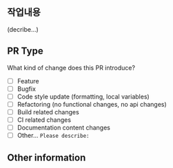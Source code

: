 ## 작업내용
(decribe...)

## PR Type
What kind of change does this PR introduce?

<!-- Please check the one that applies to this PR using "x". -->
- [ ] Feature
- [ ] Bugfix
- [ ] Code style update (formatting, local variables)
- [ ] Refactoring (no functional changes, no api changes)
- [ ] Build related changes
- [ ] CI related changes
- [ ] Documentation content changes
- [ ] Other... `Please describe: `

## Other information
